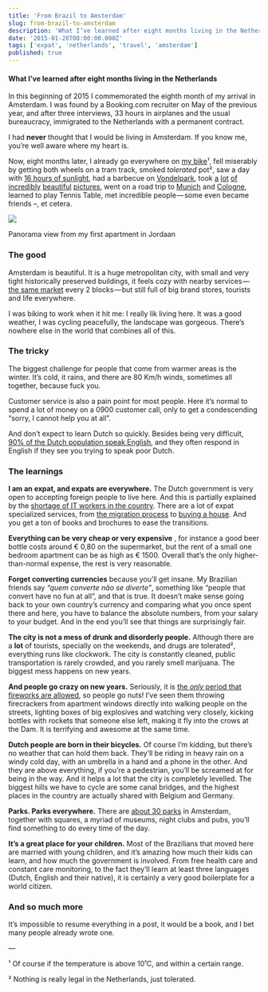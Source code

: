 ```yaml
---
title: 'From Brazil to Amsterdam'
slug: from-brazil-to-amsterdam
description: 'What I’ve learned after eight months living in the Netherlands   In this beginning of 2015 I...'
date: '2015-01-28T08:00:00.000Z'
tags: ['expat', 'netherlands', 'travel', 'amsterdam']
published: true
---
```


#### What I’ve learned after eight months living in the Netherlands

In this beginning of 2015 I commemorated the eighth month of my arrival in Amsterdam. I was found by a Booking.com recruiter on May of the previous year, and after three interviews, 33 hours in airplanes and the usual bureaucracy, immigrated to the Netherlands with a permanent contract.

I had **never** thought that I would be living in Amsterdam. If you know me, you’re well aware where my heart is.

Now, eight months later, I already go everywhere on [my bike](http://instagram.com/p/re84GAmtcd/)¹, fell miserably by getting both wheels on a tram track, smoked _tolerated_ pot², saw a day with [16 hours of sunlight](http://en.wikipedia.org/wiki/Summer_solstice), had a barbecue on [Vondelpark](https://www.google.com/maps/@52.3572862,4.8861256,358a,20y,279.78h,70.01t/data=!3m1!1e3), took [a](http://instagram.com/p/wrf21KGtdc/) [lot](http://instagram.com/p/wqV0xZmteG/) [of](http://instagram.com/p/onM0IxGtWE/) [incredibly](https://www.facebook.com/photo.php?fbid=10205027328467876) [beautiful](https://www.facebook.com/photo.php?fbid=10205188949588303) [pictures](https://www.facebook.com/photo.php?fbid=10205678822794827), went on a road trip to [Munich](http://en.wikipedia.org/wiki/Munich) and [Cologne](http://en.wikipedia.org/wiki/Cologne), learned to play Tennis Table, met incredible people — some even became friends –, et cetera.

![](/blog/2015/amsterdam-sky-panorama.jpg)<figcaption>Panorama view from my first apartment in Jordaan</figcaption>

### The good

Amsterdam is beautiful. It is a huge metropolitan city, with small and very tight historically preserved buildings, it feels cozy with nearby services — [the same market](https://en.wikipedia.org/wiki/Albert_Heijn) every 2 blocks — but still full of big brand stores, tourists and life everywhere.

I was biking to work when it hit me: I really lik living here. It was a good weather, I was cycling peacefully, the landscape was gorgeous. There’s nowhere else in the world that combines all of this.

### The tricky

The biggest challenge for people that come from warmer areas is the winter. It’s cold, it rains, and there are 80 Km/h winds, sometimes all together, because fuck you.

Customer service is also a pain point for most people. Here it’s normal to spend a lot of money on a 0900 customer call, only to get a condescending “sorry, I cannot help you at all”.

And don’t expect to learn Dutch so quickly. Besides being very difficult, [90% of the Dutch population speak English](https://en.wikipedia.org/wiki/English_in_the_Netherlands), and they often respond in English if they see you trying to speak poor Dutch.

### The learnings

**I am an expat, and expats are everywhere.** The Dutch government is very open to accepting foreign people to live here. And this is partially explained by the [shortage of IT workers in the country](https://www.dutchnews.nl/2015/01/the-netherlands-has-a-shortage-of-it-workers/). There are a lot of expat specialized services, from [the migration process](https://www.iamsterdam.com/en/live-work-study/in-amsterdam) to [buying a house](https://expatmortgages.nl). And you get a ton of books and brochures to ease the transitions.

**Everything can be very cheap or very expensive** , for instance a good beer bottle costs around € 0,80 on the supermarket, but the rent of a small one bedroom apartment can be as high as € 1500. Overall that’s the only higher-than-normal expense, the rest is very reasonable.

**Forget converting currencies** because you’ll get insane. My Brazilian friends say _“quem converte não se diverte”_, something like “people that convert have no fun at all”, and that is true. It doesn’t make sense going back to your own country’s currency and comparing what you once spent there and here, you have to balance the absolute numbers, from your salary to your budget. And in the end you’ll see that things are surprisingly fair.

**The city is not a mess of drunk and disorderly people.** Although there are a **lot** of tourists, specially on the weekends, and drugs are tolerated², everything runs like clockwork. The city is constantly cleaned, public transportation is rarely crowded, and you rarely smell marijuana. The biggest mess happens on new years.

**And people go crazy on new years.** Seriously, it is [the _only_ period that fireworks are allowed](https://en.wikipedia.org/wiki/Fireworks#Dutch_fireworks_festivals), so people go nuts! I’ve seen them throwing firecrackers from apartment windows directly into walking people on the streets, lighting boxes of big explosives and watching very closely, kicking bottles with rockets that someone else left, making it fly into the crows at the Dam. It is terrifying and awesome at the same time.

**Dutch people are born in their bicycles.** Of course I’m kidding, but there’s no weather that can hold them back. They’ll be riding in heavy rain on a windy cold day, with an umbrella in a hand and a phone in the other. And they are above everything, if you’re a pedestrian, you’ll be screamed at for being in the way. And it helps a lot that the city is completely levelled. The biggest hills we have to cycle are some canal bridges, and the highest places in the country are actually shared with Belgium and Germany.

**Parks. Parks everywhere.** There are [about 30 parks](https://www.amsterdam.info/parks/) in Amsterdam, together with squares, a myriad of museums, night clubs and pubs, you’ll find something to do every time of the day.

**It’s a great place for your children.** Most of the Brazilians that moved here are married with young children, and it’s amazing how much their kids can learn, and how much the government is involved. From free health care and constant care monitoring, to the fact they’ll learn at least three languages (Dutch, English and their native), it is certainly a very good boilerplate for a world citizen.

### And so much more

It’s impossible to resume everything in a post, it would be a book, and I bet many people already wrote one.

—

¹ Of course if the temperature is above 10˚C, and within a certain range.

² Nothing is really legal in the Netherlands, just tolerated.
